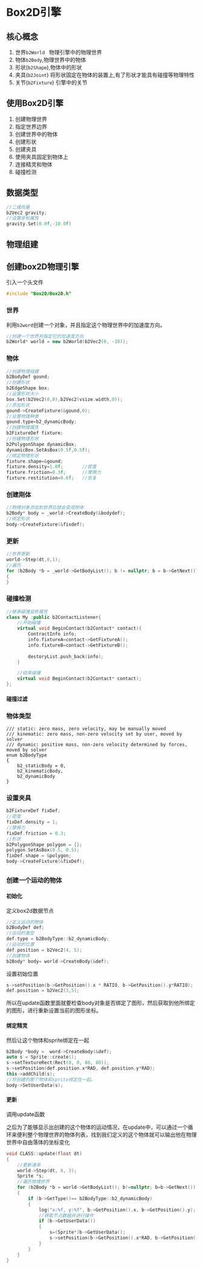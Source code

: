 # Box2D引擎

## 核心概念

1. 世界`b2World ` 物理引擎中的物理世界
2. 物体`b2Body`,物理世界中的物体
3. 形状(`b2Shape`),物体中的形状
4. 夹具(`b2Joint`) 将形状固定在物体的装置上,有了形状才能具有碰撞等物理特性
5. 关节(`b2Fixture`) 引擎中的关节

## 使用Box2D引擎

1. 创建物理世界
2. 指定世界边界
3. 创建世界中的物体
4. 创建形状
5. 创建夹具
6. 使用夹具固定到物体上
7. 连接精灵和物体
8. 碰撞检测

## 数据类型

```cpp
//二维向量
b2Vec2 gravity;
//设置坐标属性
gravity.Set(0.0f,-10.0f)
```

## 物理组建

## 创建box2D物理引擎

引入一个头文件

```cpp
#include "Box2D/Box2D.h"
```

### 世界

利用`b2word`创建一个对象，并且指定这个物理世界中的加速度方向。

```cpp
//创建一个世界并指定它的加速度方向
b2World* world = new b2World(b2Vec2(0, -10));
```

### 物体

```cpp
//创建物理组建
b2BodyDef gound;
//创建形状
b2EdgeShape box;
//设置形状大小
box.Set(b2Vec2(0,0),b2Vec2(vsize.width,0));
//添加形状
gound->CreateFixture(&gound,0);
//设置物理种类
gound.type=b2_dynamicBody; 
//创建物理属性
b2FixtureDef fixture;
//创建物理形状
b2PolygonShape dynamicBox;
dynamicBox.SetAsBox(0.5f,0.5f);
//绑定物理形状
fixture.shape=&gound;
fixture.density=1.0f;		//密度
fixture.friction=0.3f;		//摩擦力
fixture.restitution=0.6f;	//恢复
```

### 创建刚体

```cpp
//物理对象添加到世界后就会变成刚体
b2Body* body = _world->CreateBody(&bodydef);
//绑定形状
body->CreateFixture(&fixdef);
```



### 更新

```cpp
//世界更新
world->Step(dt,8,1);
//遍历
for (b2Body *b = _world->GetBodyList(); b != nullptr; b = b->GetNext())
{
}
```

### 碰撞检测

```cpp
//继承碰撞监听属性
class My :public b2ContactListener{
    //开始碰撞
    virtual void BeginContact(b2Contact* contact){
        ContractInfo info;
        info.fixtureA=contact->GetFixtureA();
        info.fixtureB=contact->GetFixtureB();
        
        destoryList.push_back(info);
    }

    //结束碰撞
    virtual void BeginContact(b2Contact* contact);
};
```

#### 碰撞过滤



### 物体类型

```}cpp
/// static: zero mass, zero velocity, may be manually moved
/// kinematic: zero mass, non-zero velocity set by user, moved by solver
/// dynamic: positive mass, non-zero velocity determined by forces, moved by solver
enum b2BodyType
{
	b2_staticBody = 0,
	b2_kinematicBody,
	b2_dynamicBody
}
```

### 设置夹具

```cpp
b2FixtureDef fixDef;
//密度
fixDef.density = 1;
//摩擦力
fixDef.friction = 0.3;
//形状
b2PolygonShape polygon = {};
polygon.SetAsBox(0.5, 0.5);
fixDef.shape = &polygon;
body->CreateFixture(&fixDef);
```

## 

### 创建一个运动的物体

#### 初始化

定义box2d数据节点

```cpp
//定义运动的物体
b2BodyDef def;
//运动的类型
def.type = b2BodyType::b2_dynamicBody;
//运动的位置
def.position = b2Vec2(4, 5);
//创建物体
b2Body* body= world->CreateBody(&def);
```

设置初始位置

```cpp
s->setPosition(b->GetPosition().x * RATIO, b->GetPosition().y*RATIO);
def.position = b2Vec2(3,5);
```

所以在update函数里面就要检查body对象是否绑定了图形，然后获取到他所绑定的图形，进行重新设置当前的图形坐标。

#### 绑定精灵

然后让这个物体和sprite绑定在一起

```cpp
b2Body *body =  word->CreateBody(&def);
auto s = Sprite::create();
s->setTextureRect(Rect(0, 0, 80, 80));
s->setPosition(def.position.x*RAD, def.position.y*RAD);
this->addChild(s);
//将创建的那个物体和sprite绑定在一起。
body->SetUserData(s);
```

#### 更新

调用update函数

之后为了能够显示出创建的这个物体的运动情况，在update中，可以通过一个循环来便利整个物理世界的物体列表，找到我们定义的这个物体就可以输出他在物理世界中自由落体的坐标变化

```cpp
void CLASS::update(float dt)
{
    //更新速率
    world->Step(dt, 8, 3);
    Sprite *s;
    //遍历物理世界
    for (b2Body *b = world->GetBodyList(); b!=nullptr; b=b->GetNext())
    {
        if (b->GetType()== b2BodyType::b2_dynamicBody)
        {
            log("x:%f, y:%f", b->GetPosition().x, b->GetPosition().y);
            //获取节点数据并进行操作
            if (b->GetUserData())
            {
                s=(Sprite*)b->GetUserData();
                s->setPosition(b->GetPosition().x*RAD, b->GetPosition().y*RAD);
            }
        }
    }
}
```

